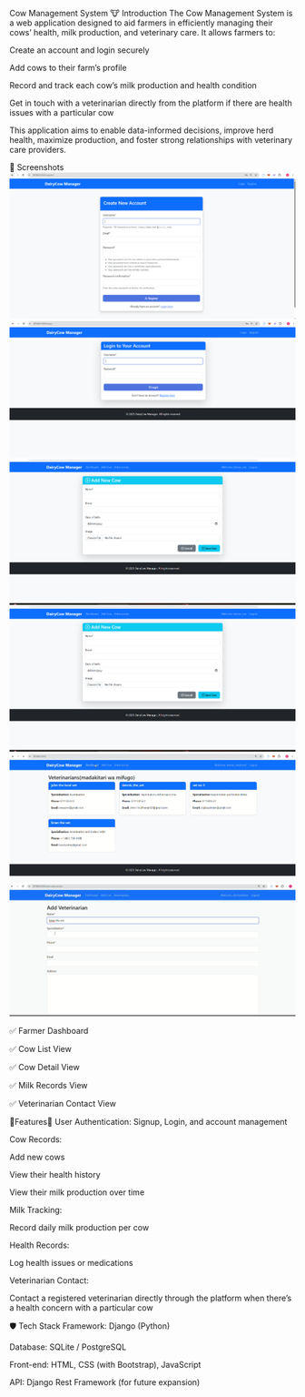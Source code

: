 Cow Management System
🐮 Introduction
The Cow Management System is a web application designed to aid farmers in efficiently managing their cows’ health, milk production, and veterinary care.
It allows farmers to:

Create an account and login securely

Add cows to their farm’s profile

Record and track each cow’s milk production and health condition

Get in touch with a veterinarian directly from the platform if there are health issues with a particular cow

This application aims to enable data-informed decisions, improve herd health, maximize production, and foster strong relationships with veterinary care providers.

📸 Screenshots
![screenshots/Screenshot 2025-06-17 124015.png](<screenshots/Screenshot 2025-06-17 124015.png>)
![alt text](<screenshots/Screenshot 2025-06-17 124029.png>)
![alt text](<screenshots/Screenshot 2025-06-17 124243.png>)
![alt text](<screenshots/Screenshot 2025-06-17 124243.png>)
![alt text](<screenshots/Screenshot 2025-06-17 124450.png>)
![alt text](<screenshots/Screenshot 2025-06-17 124507.png>)

✅ Farmer Dashboard

✅ Cow List View

✅ Cow Detail View

✅ Milk Records View

✅ Veterinarian Contact View

🔹Features🔹
User Authentication: Signup, Login, and account management

Cow Records:

Add new cows

View their health history

View their milk production over time

Milk Tracking:

Record daily milk production per cow

Health Records:

Log health issues or medications

Veterinarian Contact:

Contact a registered veterinarian directly through the platform when there’s a health concern with a particular cow

🛡 Tech Stack
Framework: Django (Python)

Database: SQLite / PostgreSQL

Front-end: HTML, CSS (with Bootstrap), JavaScript

API: Django Rest Framework (for future expansion)
